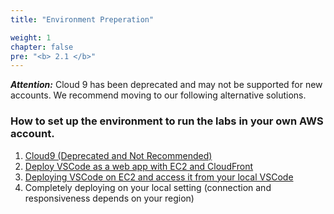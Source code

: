 ```yaml
---
title: "Environment Preperation"

weight: 1
chapter: false
pre: "<b> 2.1 </b>"
---
```


**_Attention:_** Cloud 9 has been deprecated and may not be supported for new accounts. We recommend moving to our following alternative solutions.

### How to set up the environment to run the labs in your own AWS account.

1. [Cloud9 (Deprecated and Not Recommended)](2.1.1-cloud9/)
2. [Deploy VSCode as a web app with EC2 and CloudFront](2.1.2-cloud-ide/)
3. [Deploying VSCode on EC2 and access it from your local VSCode](2.1.3-remote-vscode/)
4. Completely deploying on your local setting (connection and responsiveness depends on your region)